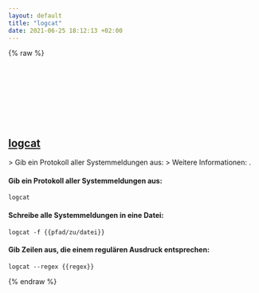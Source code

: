 ```yaml
---
layout: default
title: "logcat"
date: 2021-06-25 18:12:13 +02:00
---
```

{% raw %}
<h2 id="logcat">
  <a href="/de/android/logcat.html">logcat</a> <a href="#logcat"><svg class="icon">
    <use href="/assets/images/unicode_sprite.svg#link" />
  </svg></a>
</h2>
> Gib ein Protokoll aller Systemmeldungen aus:
> Weitere Informationen: <https://developer.android.com/studio/command-line/logcat>.

#### Gib ein Protokoll aller Systemmeldungen aus:
```shell
logcat
```
#### Schreibe alle Systemmeldungen in eine Datei:
```shell
logcat -f {{pfad/zu/datei}}
```
#### Gib Zeilen aus, die einem regulären Ausdruck entsprechen:
```shell
logcat --regex {{regex}}
```
{% endraw %}
